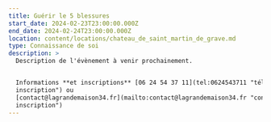 ```yaml
---
title: Guérir le 5 blessures
start_date: 2024-02-23T23:00:00.000Z
end_date: 2024-02-24T23:00:00.000Z
location: content/locations/chateau_de_saint_martin_de_grave.md
type: Connaissance de soi
description: >
  Description de l'évènement à venir prochainement. 


  Informations **et inscriptions** [06 24 54 37 11](tel:0624543711 "téléphone
  inscription") ou
  [contact@lagrandemaison34.fr](mailto:contact@lagrandemaison34.fr "contact
  inscription")
---
```


